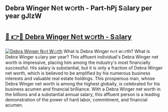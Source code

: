 ## Debra Winger N𝚎t w𝚘rth - Part-hPj S𝚊lary per year gJIzW

# <h2><a href="http://gc1iehg.nevu.top/?p=Debra+Winger">🔗 👉🔴 Debra Winger N𝚎t w𝚘rth - S𝚊lary</a></h2>

[![Debra Winger N𝚎t W𝚘rth](https://i.imgur.com/Oavwk0R.jpeg)](http://gc1iehg.nevu.top/?p=Debra+Winger)
What is Debra Winger n𝚎t w𝚘rth? What is Debra Winger s𝚊lary per year?
This affluent individual's Debra Winger net worth is impressive, placing him among the industry's most financially successful. His salary is substantial, but it is only a fraction of Debra Winger net worth, which is believed to be amplified by his numerous business interests and valuable real estate holdings. This prosperous man, whose Debra Winger net worth is among the highest globally, is celebrated for his business acumen and financial brilliance. With a Debra Winger net worth in the billions and a substantial annual salary, this affluent person is a leading demonstration of the power of hard labor, commitment, and financial acumen.
